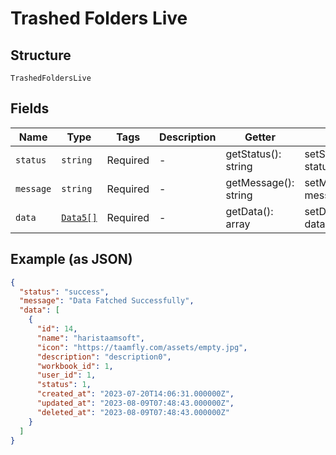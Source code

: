 
# Trashed Folders Live

## Structure

`TrashedFoldersLive`

## Fields

| Name | Type | Tags | Description | Getter | Setter |
|  --- | --- | --- | --- | --- | --- |
| `status` | `string` | Required | - | getStatus(): string | setStatus(string status): void |
| `message` | `string` | Required | - | getMessage(): string | setMessage(string message): void |
| `data` | [`Data5[]`](../../doc/models/data-5.md) | Required | - | getData(): array | setData(array data): void |

## Example (as JSON)

```json
{
  "status": "success",
  "message": "Data Fatched Successfully",
  "data": [
    {
      "id": 14,
      "name": "haristaamsoft",
      "icon": "https://taamfly.com/assets/empty.jpg",
      "description": "description0",
      "workbook_id": 1,
      "user_id": 1,
      "status": 1,
      "created_at": "2023-07-20T14:06:31.000000Z",
      "updated_at": "2023-08-09T07:48:43.000000Z",
      "deleted_at": "2023-08-09T07:48:43.000000Z"
    }
  ]
}
```

